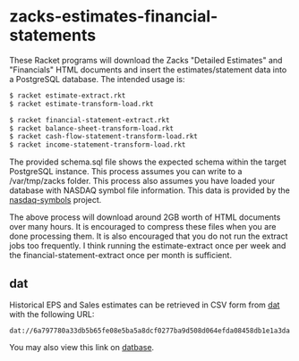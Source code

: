 # zacks-estimates-financial-statements

These Racket programs will download the Zacks "Detailed Estimates" and "Financials" HTML documents and insert the 
estimates/statement data into a PostgreSQL database. The intended usage is:

```bash
$ racket estimate-extract.rkt
$ racket estimate-transform-load.rkt
```

```bash
$ racket financial-statement-extract.rkt
$ racket balance-sheet-transform-load.rkt
$ racket cash-flow-statement-transform-load.rkt
$ racket income-statement-transform-load.rkt
```

The provided schema.sql file shows the expected schema within the target PostgreSQL instance. 
This process assumes you can write to a /var/tmp/zacks folder. This process also assumes you have loaded your database with NASDAQ symbol
file information. This data is provided by the [nasdaq-symbols](https://github.com/evdubs/nasdaq-symbols) project.

The above process will download around 2GB worth of HTML documents over many hours. It is encouraged to compress these files when you are 
done processing them. It is also encouraged that you do not run the extract jobs too frequently. I think running the estimate-extract 
once per week and the financial-statement-extract once per month is sufficient.

## dat

Historical EPS and Sales estimates can be retrieved in CSV form from [dat](https://github.com/datproject/dat) with the following URL:

`dat://6a797780a33db5b65fe08e5ba5a8dcf0277ba9d508d064efda08458db1e1a3da`

You may also view this link on [datbase](https://datbase.org/view?query=dat://6a797780a33db5b65fe08e5ba5a8dcf0277ba9d508d064efda08458db1e1a3da).
